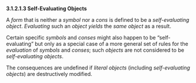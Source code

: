 **3.1.2.1.3 Self-Evaluating Objects** 

A *form* that is neither a *symbol* nor a *cons* is defined to be a *self-evaluating object*. *Evaluating* such an *object yields* the *same object* as a result. 

Certain specific *symbols* and *conses* might also happen to be “self-evaluating” but only as a special case of a more general set of rules for the *evaluation* of *symbols* and *conses*; such *objects* are not considered to be *self-evaluating objects*. 

The consequences are undefined if *literal objects* (including *self-evaluating objects*) are destructively modified.  



